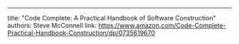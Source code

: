 ---
title: "Code Complete: A Practical Handbook of Software Construction"
authors: Steve McConnell
link: https://www.amazon.com/Code-Complete-Practical-Handbook-Construction/dp/0735619670